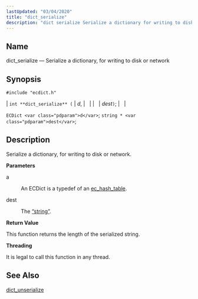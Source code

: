 ```yaml
---
lastUpdated: "03/04/2020"
title: "dict_serialize"
description: "dict serialize Serialize a dictionary for writing to disk or network int dict serialize d dest EC Dict d string dest Serialize a dictionary for writing to disk or network a An EC Dict is a typedef of an ec hash table dest The Section 68 85 string This function..."
---
```


<a name="apis.dict_serialize"></a> 
## Name

dict_serialize — Serialize a dictionary, for writing to disk or network

## Synopsis

`#include "ecdict.h"`

| `int **dict_serialize** (` | <var class="pdparam">d</var>, |   |
|   | <var class="pdparam">dest</var>`)`; |   |

`ECDict <var class="pdparam">d</var>`;
`string * <var class="pdparam">dest</var>`;<a name="idp50110352"></a> 
## Description

Serialize a dictionary, for writing to disk or network.

**<a name="idp50111584"></a> Parameters**

<dl class="variablelist">

<dt>a</dt>

<dd>

An ECDict is a typedef of an [ec_hash_table](/momentum/3/3-api/structs-ec-hash-table).

</dd>

<dt>dest</dt>

<dd>

The [“string”](/momentum/3/3-api/structs-string).

</dd>

</dl>

**<a name="idp50117392"></a> Return Value**

This function returns the length of the serialized string.

**<a name="idp50118336"></a> Threading**

It is legal to call this function in any thread.

<a name="idp50119440"></a> 
## See Also

[dict_unserialize](/momentum/3/3-api/apis-dict-unserialize)